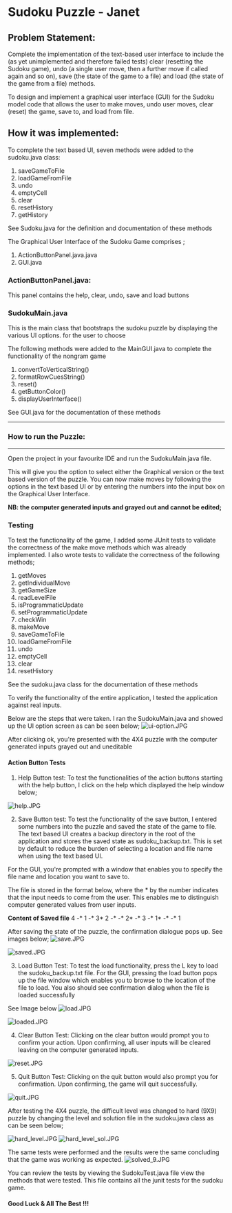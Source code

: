 # Sudoku Puzzle - Janet

## Problem Statement:
Complete the implementation of the text-based user interface to include the (as yet unimplemented and therefore failed tests) 
clear (resetting the Sudoku game), undo (a single user move, then a further move if called again and so on), save (the state of the game to a file) and load (the state of the game from a file) methods.

To design and implement a graphical user interface (GUI) for the Sudoku model code that allows the user to make moves,
undo user moves, clear (reset) the game, save to, and load from file.

## How it was implemented:
To complete the text based UI, seven methods were added to the sudoku.java class:
1. saveGameToFile
2. loadGameFromFile
3. undo
4. emptyCell
5. clear
6. resetHistory
7. getHistory

See Sudoku.java for the definition and documentation of these methods

The Graphical User Interface of the Sudoku Game comprises ;
1. ActionButtonPanel.java.java
2.  GUI.java

### ActionButtonPanel.java:
This panel contains the help, clear, undo, save and load buttons


### SudokuMain.java
This is the main class that bootstraps the sudoku puzzle by displaying the various UI options.
for the user to choose


The following methods were added to the MainGUI.java to complete the functionality of the nongram game
1. convertToVerticalString()
2. formatRowCuesString()
3. reset()
4. getButtonColor()
5. displayUserInterface()

See GUI.java for the documentation of these methods

___
### How to run the Puzzle:
___
Open the project in your favourite IDE and run the SudokuMain.java file.

This will give you the option to select either the Graphical version or the text based version of
the puzzle. You can now make moves by following the options in the text based UI or by entering the
numbers into the input box on the Graphical User Interface.

**NB: the computer generated inputs and grayed out and cannot be edited;**


### Testing
To test the functionality of the game, I added some JUnit tests to validate the correctness of the 
make move methods which was already implemented.
I also wrote tests to validate the correctness of the following methods;
1. getMoves
2. getIndividualMove
3. getGameSize
4. readLevelFile
5. isProgrammaticUpdate
6. setProgrammaticUpdate
7. checkWin
8. makeMove
9. saveGameToFile
10. loadGameFromFile
11. undo
12. emptyCell
13. clear
14. resetHistory

See the sudoku.java class for the documentation of these methods

To verify the functionality of the entire application, I tested the application against real inputs.

Below are the steps that were taken. 
I ran the SudokuMain.java and showed up the UI option screen as can be seen below;
![ui-option.JPG](sudoku_images%2Fui-option.JPG)

After clicking ok, you're presented with the 4X4 puzzle with the computer generated inputs grayed out and uneditable


#### Action Button Tests
1. Help Button test: To test the functionalities of the action buttons starting with the help button, I click on the help
which displayed the help window below;

![help.JPG](sudoku_images%2Fhelp.JPG)

2. Save Button test: To test the functionality of the save button, I entered some numbers into the puzzle and 
saved the state of the game to file. The text based UI creates a backup directory in the root
of the application and stores the saved state as sudoku_backup.txt. This is set by default to reduce the burden of 
selecting a location and file name when using the text based UI.

For the GUI, you're prompted with a window that enables you to specify the file name and location you want to save to.

The file is stored in the format below, where the * by the number indicates that the input needs to come from the user.
This enables me to distinguish computer generated values from user inputs.

**Content of Saved file**
4 -* 1 -*
3* 2 -* -*
2* -* 3 -*
1* -* -* 1

After saving the state of the puzzle, the confirmation dialogue pops up. See images below;
![save.JPG](sudoku_images%2Fsave.JPG)

![saved.JPG](sudoku_images%2Fsaved.JPG)


3. Load Button Test: To test the load functionality, press the L key to load the sudoku_backup.txt file.
For the GUI, pressing the load button pops up the file window which enables you to browse to the location 
of the file to load. You also should see  confirmation dialog when the file is loaded successfully 

See Image below
![load.JPG](sudoku_images%2Fload.JPG)

![loaded.JPG](sudoku_images%2Floaded.JPG)


4. Clear Button Test: Clicking on the clear button would prompt you to confirm your action. Upon confirming,
all user inputs will be cleared leaving on the computer generated inputs. 

![reset.JPG](sudoku_images%2Freset.JPG)


5. Quit Button Test: Clicking on the quit button would also prompt you for confirmation. Upon confirming, the 
game will quit successfully.

![quit.JPG](sudoku_images%2Fquit.JPG)


After testing the 4X4 puzzle, the difficult level was changed to hard (9X9) puzzle by changing the level and solution
file in the sudoku.java class as can be seen below;

![hard_level.JPG](sudoku_images%2Fhard_level.JPG)
![hard_level_sol.JPG](sudoku_images%2Fhard_level_sol.JPG)

The same tests were performed and the results were the same concluding that the game was working as expected.
![solved_9.JPG](sudoku_images%2Fsolved_9.JPG)



You can review the tests by viewing the SudokuTest.java file view the methods that were tested.
This file contains all the junit tests for the sudoku game.

#### Good Luck & All The Best !!!
